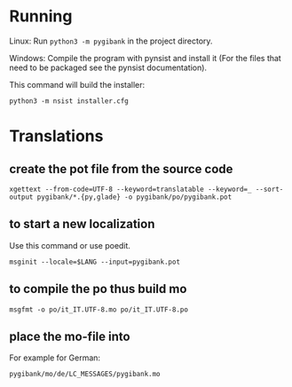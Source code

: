 # Running

Linux: Run `python3 -m pygibank` in the project directory.

Windows: Compile the program with pynsist and install it (For the files that need to be packaged see the pynsist documentation).

This command will build the installer:

```
python3 -m nsist installer.cfg
```

# Translations

## create the pot file from the source code

```
xgettext --from-code=UTF-8 --keyword=translatable --keyword=_ --sort-output pygibank/*.{py,glade} -o pygibank/po/pygibank.pot
```

## to start a new localization

Use this command or use poedit.

```
msginit --locale=$LANG --input=pygibank.pot
```

## to compile the po thus build mo

```
msgfmt -o po/it_IT.UTF-8.mo po/it_IT.UTF-8.po
```

## place the mo-file into

For example for German:

```
pygibank/mo/de/LC_MESSAGES/pygibank.mo
```
